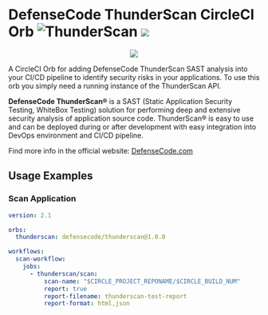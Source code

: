 # DefenseCode ThunderScan CircleCI Orb ![ThunderScan](https://raw.githubusercontent.com/defensecode/thunderscan-action/master/images/thunderscan-icon.png) <img src="https://raw.githubusercontent.com/defensecode/thunderscan-action/master/images/github.png">


<p align="center">
  <img src="https://raw.githubusercontent.com/defensecode/thunderscan-action/master/images/defensecode.png">
</p>


A CircleCI Orb for adding DefenseCode ThunderScan SAST analysis into your CI/CD pipeline to identify security risks in your applications.
To use this orb you simply need a running instance of the ThunderScan API.

**DefenseCode ThunderScan®** is a SAST (Static Application Security Testing, WhiteBox Testing) solution for performing deep and extensive security analysis of application source code. ThunderScan® is easy to use and can be deployed during or after development with easy integration into DevOps environment and CI/CD pipeline.

Find more info in the official website: [DefenseCode.com](https://www.defensecode.com)

## Usage Examples
### Scan Application

```yaml
version: 2.1

orbs:
  thunderscan: defensecode/thunderscan@1.0.0

workflows:
  scan-workflow:
    jobs:
      - thunderscan/scan:
          scan-name: "$CIRCLE_PROJECT_REPONAME/$CIRCLE_BUILD_NUM"
          report: true
          report-filename: thunderscan-test-report
          report-format: html,json
```

